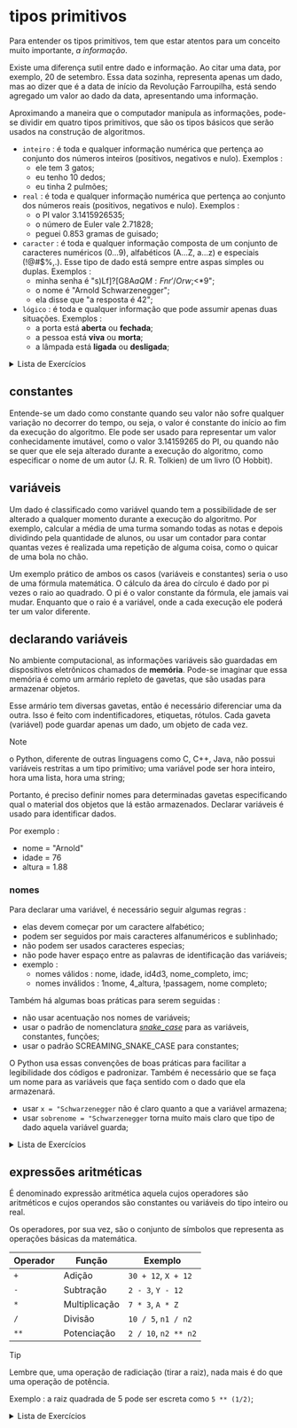 # tipos primitivos

Para entender os tipos primitivos, tem que estar atentos para um conceito muito importante, *a informação*.

Existe uma diferença sutil entre dado e informação. Ao citar uma data, por exemplo, 20 de setembro. Essa data sozinha, representa apenas um dado, mas ao dizer que é a data de início da Revolução Farroupilha, está sendo agregado um valor ao dado da data, apresentando uma informação.

Aproximando a maneira que o computador manipula as informações, pode-se dividir em quatro tipos primitivos, que são os tipos básicos que serão usados na construção de algoritmos.

- `inteiro` : é toda e qualquer informação numérica que pertença ao conjunto dos números inteiros (positivos, negativos e nulo). Exemplos :
    - ele tem 3 gatos;
    - eu tenho 10 dedos;
    - eu tinha 2 pulmões;
- `real` : é toda e qualquer informação numérica que pertença ao conjunto dos números reais (positivos, negativos e nulo). Exemplos :
    - o PI valor 3.1415926535;
    - o número de Euler vale 2.71828;
    - peguei 0.853 gramas de guisado;
- `caracter` : é toda e qualquer informação composta de um conjunto de caracteres numéricos  (0...9), alfabéticos (A...Z, a...z) e especiais (!@#$%,.). Esse tipo de dado está sempre entre aspas simples ou duplas. Exemplos :
    - minha senha é "s)Lf]\?[G8A$aQM:Fnr'/Orw;%qg$<*9";
    - o nome é "Arnold Schwarzenegger";
    - ela disse que "a resposta é 42";
- `lógico` : é toda e qualquer informação que pode assumir apenas duas situações. Exemplos :
    - a porta está **aberta** ou **fechada**;
    - a pessoa está **viva** ou **morta**;
    - a lâmpada está **ligada** ou **desligada**;

<details>
    <summary>Lista de Exercícios</summary>

Determine o tipo primitivo de cada uma das sentenças abaixo :

1. Eu vi 12 pássaros no parque.
1. A temperatura média do corpo humano é 36.5 graus Celsius.
1. O nome do meu cachorro é "Buddy".
1. A janela está aberta ou fechada?
1. A altura da Torre Eiffel é 324 metros.
1. Minha senha é "A1b2C3d4!".
1. Ele tem 4 filhos.
1. O número de Euler vale 2.71828.
1. A porta está trancada ou destrancada?
1. Eu tenho 5 irmãos.
1. A profundidade do oceano é 10.994 metros.
1. O nome da cidade é "São Paulo".
1. O computador está ligado ou desligado?
1. O preço do litro de gasolina é 5.49 reais.
1. Meu endereço de e-mail é "meuemail@exemplo.com".
1. Quantos dedos há nas suas duas mãos?
1. O número de telefone é "123-456-7890".
1. Você está feliz ou triste?
1. A distância entre as duas cidades é 300 quilômetros.
1. Meu filme favorito é "O Senhor dos Anéis".
1. O sinal está verde ou vermelho?
1. A raiz quadrada de 64 é 8.
1. O nome da sua escola é "Escola Primária ABC".
1. A lâmpada está ligada ou desligada?
1. Eu bebi 1.5 litros de água hoje.
1. A frase "Carpe Diem" é do latim.
1. O céu está limpo ou nublado?
1. Ele ganhou 15 pontos no jogo.
1. A área do círculo é 78.5 centímetros quadrados.
1. A senha é "P@ssw0rd!".
1. A música está tocando ou parada?
1. Eu tenho 3 cachorros.
1. O valor de Pi é 3.1415926535.
1. A janela está aberta ou fechada?
1. O nome do autor é "J.K. Rowling".
1. O carro está em movimento ou parado?
1. A massa do objeto é 4.5 quilogramas.
1. O número da sua conta bancária é "12345678".
1. A comida está pronta ou crua?
1. O dia está ensolarado ou chuvoso?
1. O livro tem 350 páginas.
1. O peso do bebê é 3.2 quilogramas.
1. O título do livro é "O Alquimista".
1. O telefone está silencioso ou tocando?
1. O preço do pão é 2.75 reais.
1. A frase "Olá, mundo!" é comum na programação.
1. A luz está acesa ou apagada?
1. A soma de 5 e 3 é 8.
1. O nome do filme é "Matrix".
1. Você está acordado ou dormindo?
1. O comprimento do rio é 6.650 quilômetros.
1. O endereço é "Rua das Flores, 123".
1. O computador está ligado ou desligado?
1. A profundidade do lago é 15 metros.
1. O valor da resistência é 10 ohms.
1. O nome do seu animal de estimação é "Fido".
1. A janela está aberta ou fechada?
1. O saldo da conta é 1023.75 reais.
1. A frase "A prática leva à perfeição" é um provérbio.
1. O céu está limpo ou nublado?
1. O prédio tem 20 andares.
1. O peso do pacote é 2.3 quilogramas.
1. O nome do jogo é "Minecraft".
1. A luz está acesa ou apagada?
1. A área da sala é 45 metros quadrados.
1. A sequência de caracteres é "!@#$%^&*()".
1. O telefone está tocando ou silencioso?
1. O número de páginas lidas é 200.
1. A densidade do material é 7.85 g/cm³.
1. O nome da rua é "Avenida Paulista".
1. A porta está aberta ou fechada?
1. O valor da pressão é 101.3 kPa.
1. O título da música é "Bohemian Rhapsody".
1. A comida está quente ou fria?
1. O comprimento do campo é 100 metros.
1. A palavra "Python" é uma linguagem de programação.
1. O carro está em movimento ou parado?
1. O valor da nota é 9.5.
1. O nome da banda é "The Beatles".
1. A janela está aberta ou fechada?
1. A quantidade de açúcar é 250 gramas.
1. O número do apartamento é "302".
1. A luz está acesa ou apagada?
1. O tempo de corrida foi 2.5 horas.
1. O nome do software é "Microsoft Word".
1. O carro está ligado ou desligado?
1. A distância até a lua é 384400 quilômetros.
1. O nome do livro é "1984".
1. A temperatura da água é 25 graus Celsius.
1. O peso do peixe é 1.7 quilogramas.
1. A frase "A resposta é 42" é do livro "Guia do Mochileiro das Galáxias".
1. O computador está ligado ou desligado?
1. O número de folhas é 100.
1. A massa do planeta é 5.97 x 10^24 quilogramas.
1. O nome da cor é "Azul".
1. A porta está trancada ou destrancada?
1. O valor da corrente é 0.5 amperes.
1. O título do artigo é "Impacto das Mudanças Climáticas".
1. A lâmpada está ligada ou desligada?
1. O número de série é "SN12345678".

</details>

## constantes

Entende-se um dado como constante quando seu valor não sofre qualquer variação no decorrer do tempo, ou seja, o valor é constante do início ao fim da execução do algoritmo. Ele pode ser usado para representar um valor conhecidamente imutável, como o valor 3.14159265 do PI, ou quando não se quer que ele seja alterado durante a execução do algoritmo, como especificar o nome de um autor (J. R. R. Tolkien) de um livro (O Hobbit).

## variáveis

Um dado é classificado como variável quando tem a possibilidade de ser alterado a qualquer momento durante a execução do algoritmo. Por exemplo, calcular a média de uma turma somando todas as notas e depois dividindo pela quantidade de alunos, ou usar um contador para contar quantas vezes é realizada uma repetição de alguma coisa, como o quicar de uma bola no chão.

Um exemplo prático de ambos os casos (variáveis e constantes) seria o uso de uma fórmula matemática. O cálculo da área do círculo é dado por pi vezes o raio ao quadrado. O pi é o valor constante da fórmula, ele jamais vai mudar. Enquanto que o raio é a variável, onde a cada execução ele poderá ter um valor diferente.

## declarando variáveis

No ambiente computacional, as informações variáveis são guardadas em dispositivos eletrônicos chamados de **memória**. Pode-se imaginar que essa memória é como um armário repleto de gavetas, que são usadas para armazenar objetos.

Esse armário tem diversas gavetas, então é necessário diferenciar uma da outra. Isso é feito com indentificadores, etiquetas, rótulos. Cada gaveta (variável) pode guardar apenas um dado, um objeto de cada vez.

> [!NOTE]
> o Python, diferente de outras linguagens como C, C++, Java, não possui variáveis restritas a um tipo primitivo; uma variável pode ser hora inteiro, hora uma lista, hora uma string;

Portanto, é preciso definir nomes para determinadas gavetas especificando qual o material dos objetos que lá estão armazenados. Declarar variáveis é usado para identificar dados.

Por exemplo :
- nome = "Arnold"
- idade = 76
- altura = 1.88

### nomes

Para declarar uma variável, é necessário seguir algumas regras :
- elas devem começar por um caractere alfabético;
- podem ser seguidos por mais caracteres alfanuméricos e sublinhado;
- não podem ser usados caracteres especias;
- não pode haver espaço entre as palavras de identificação das variáveis;
- exemplo :
    - nomes válidos : nome, idade, id4d3, nome_completo, imc;
    - nomes inválidos : 1nome, 4_altura, !passagem, nome completo;

Também há algumas boas práticas para serem seguidas :
- não usar acentuação nos nomes de variáveis;
- usar o padrão de nomenclatura [*snake_case*](https://www.alura.com.br/artigos/convencoes-nomenclatura-camel-pascal-kebab-snake-case#snake-case) para as variáveis, constantes, funções;
- usar o padrão SCREAMING_SNAKE_CASE para constantes;

O Python usa essas convenções de boas práticas para facilitar a legibilidade dos códigos e padronizar. Também é necessário que se faça um nome para as variáveis que faça sentido com o dado que ela armazenará.

- usar `x = "Schwarzenegger` não é claro quanto a que a variável armazena;
- usar `sobrenome = "Schwarzenegger` torna muito mais claro que tipo de dado aquela variável guarda;

<details>
    <summary>Lista de Exercícios</summary>

Identifique quais são e o porquê dos nomes de variáveis serem válidos ou inválidos :

1. variavel1
1. 2variavel
1. var_iavel
1. var-iavel
1. variavel nome
1. #variavel
1. variavel_
1. var@iavel
1. variavel!
1. variavel#
1. variavel
1. variável
1. vari_avel
1. var*
1. var&
1. variavel.
1. variavel,
1. variavel;
1. variavel:
1. variavel?
1. variavel<
1. variavel>
1. variavel=
1. variavel+
1. variavel-
1. variavel/
1. variavel\\
1. variavel|
1. variavel~
1. variavel$
1. variavel%
1. variavel^
1. variavel(
1. variavel)
1. variavel[
1. variavel]
1. variavel{
1. variavel}
1. variavel"1
1. variavel'1
1. variavel1'
1. variavel 1
1. variavel
1. variavel
1. var__iavel
1. (variavel)
1. -var_iavel
1. variavel___
1. variavel__
1. variavel_1_

</details>

## expressões aritméticas

É denominado expressão aritmética aquela cujos operadores são aritméticos e cujos operandos são constantes ou variáveis do tipo inteiro ou real.

Os operadores, por sua vez, são o conjunto de símbolos que representa as operações básicas da matemática.

| Operador | Função | Exemplo |
| ---- | ---- | ---- |
| `+` | Adição | `30 + 12`, `X + 12` |
| `-` | Subtração | `2 - 3`, `Y - 12` |
| `*` | Multiplicação | `7 * 3`, `A * Z` |
| `/` | Divisão | `10 / 5`, `n1 / n2` |
| `**` | Potenciação | `2 / 10`, `n2 ** n2` |

> [!TIP]
> Lembre que, uma operação de radiciação (tirar a raiz), nada mais é do que uma operação de potência.
>
> Exemplo : a raiz quadrada de 5 pode ser escreta como `5 ** (1/2)`;

<details>
  <summary>Lista de Exercícios</summary>

Para os exercícios abaixo, use variáveis e constantes quando achar necessário.

1. Exercícios Simples
    1. Calcule a soma de 5 e 3.
    1. Subtraia 8 de 15.
    1. Multiplique 4 por 6.
    1. Divida 20 por 4.
    1. Calcule 2 elevado à potência de 3.
    1. Calcule a soma de 7, 3 e 2.
    1. Subtraia 5 de 10 e depois subtraia 3.
    1. Multiplique 3, 2 e 4.
    1. Divida 25 por 5 e depois por 2.
    1. Calcule 5 elevado à potência de 2 e subtraia 3.
1. Exercícios de Nível Intermediário
    1. Calcule a soma de 4, 5 e 6 e depois multiplique o resultado por 2.
    1. Subtraia 10 de 25, depois divida o resultado por 3.
    1. Calcule 3 elevado à potência de 2 e depois adicione 7.
    1. Multiplique 8 por 3, depois subtraia 10.
    1. Divida 36 por 6, depois adicione 2 e multiplique por 3.
    1. Calcule 2 elevado à potência de 4 e depois subtraia 5.
    1. Calcule a soma de 6 e 7, depois divida o resultado por 2.
    1. Subtraia 14 de 28, depois multiplique o resultado por 3.
    1. Calcule 4 elevado à potência de 3 e depois adicione 5.
    1. Multiplique 9 por 4, depois subtraia 15 e divida o resultado por 3.
1. Exercícios Avançados
    1. Calcule a soma de 5, 8 e 12, depois multiplique o resultado por 2 e subtraia 10.
    1. Subtraia 15 de 45, depois divida o resultado por 5 e adicione 7.
    1. Calcule 2 elevado à potência de 5 e depois subtraia 9 e multiplique por 2.
    1. Multiplique 7 por 6, depois adicione 10 e divida por 4.
    1. Divida 72 por 8, depois adicione 5 e multiplique por 3.
    1. Calcule 3 elevado à potência de 3 e depois subtraia 8 e divida por 2.
    1. Calcule a soma de 9 e 14, depois multiplique por 3 e subtraia 5.
    1. Subtraia 20 de 60, depois divida por 4 e adicione 7.
    1. Calcule 4 elevado à potência de 4 e depois subtraia 20 e multiplique por 2.
    1. Multiplique 10 por 5, depois adicione 8 e divida por 6.
1. Exercícios Complexos
    1. Calcule a soma de 12, 8 e 5, depois multiplique o resultado por 3, subtraia 15 e divida por 2.
    1. Subtraia 18 de 50, depois divida por 4, adicione 7 e multiplique por 3.
    1. Calcule 5 elevado à potência de 3, depois subtraia 10, multiplique por 2 e adicione 8.
    1. Multiplique 6 por 7, depois adicione 12, divida por 3 e subtraia 4.
    1. Divida 81 por 9, depois adicione 5, multiplique por 4 e subtraia 10.
    1. Calcule 2 elevado à potência de 6, depois subtraia 20, divida por 2 e multiplique por 3.
    1. Calcule a soma de 7, 13 e 18, depois multiplique por 4, subtraia 25 e divida por 5.
    1. Subtraia 30 de 90, depois divida por 5, adicione 9 e multiplique por 2.
    1. Calcule 3 elevado à potência de 4, depois subtraia 50, multiplique por 3 e adicione 20.
    1. Multiplique 8 por 9, depois adicione 20, divida por 7 e subtraia 3.
1. Exercícios Muito Complexos
    1. Calcule a soma de 15, 9 e 7, depois multiplique por 2, subtraia 10, divida por 3 e adicione 5.
    1. Subtraia 25 de 100, depois divida por 5, adicione 8, multiplique por 3 e subtraia 7.
    1. Calcule 4 elevado à potência de 3, depois subtraia 15, multiplique por 2, adicione 10 e divida por 5.
    1. Multiplique 11 por 6, depois adicione 30, divida por 4, subtraia 8 e multiplique por 2.
    1. Divida 144 por 12, depois adicione 7, multiplique por 3, subtraia 20 e divida por 2.
    1. Calcule 5 elevado à potência de 4, depois subtraia 30, divida por 2, multiplique por 3 e adicione 10.
    1. Calcule a soma de 8, 14 e 22, depois multiplique por 5, subtraia 40, divida por 4 e adicione 6.
    1. Subtraia 50 de 200, depois divida por 10, adicione 15, multiplique por 2 e subtraia 5.
    1. Calcule 6 elevado à potência de 3, depois subtraia 40, multiplique por 4, adicione 25 e divida por 3.
    1. Multiplique 9 por 7, depois adicione 50, divida por 5, subtraia 10, multiplique por 3 e adicione 15.

</details>

